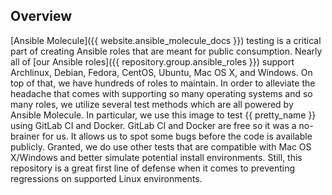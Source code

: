 ## Overview

[Ansible Molecule]({{ website.ansible_molecule_docs }}) testing is a critical part of creating Ansible roles that are meant for public consumption. Nearly all of [our Ansible roles]({{ repository.group.ansible_roles }}) support Archlinux, Debian, Fedora, CentOS, Ubuntu, Mac OS X, and Windows. On top of that, we have hundreds of roles to maintain. In order to alleviate the headache that comes with supporting so many operating systems and so many roles, we utilize several test methods which are all powered by Ansible Molecule. In particular, we use this image to test {{ pretty_name }} using GitLab CI and Docker. GitLab CI and Docker are free so it was a no-brainer for us. It allows us to spot some bugs before the code is available publicly. Granted, we do use other tests that are compatible with Mac OS X/Windows and better simulate potential install environments. Still, this repository is a great first line of defense when it comes to preventing regressions on supported Linux environments.
